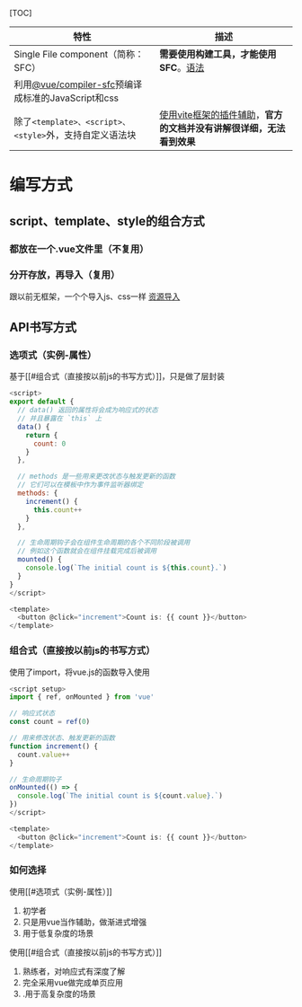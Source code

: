 [TOC]

| 特性                                                                                                                | 描述                              |
| ------------------------------------------------------------------------------------------------------------------- | --------------------------------- |
| Single File component（简称：SFC）                                                                                  | **需要使用构建工具，才能使用SFC**。[语法](https://cn.vuejs.org/api/sfc-spec.html)    |
| 利用[@vue/compiler-sfc](https://github.com/vuejs/core/tree/main/packages/compiler-sfc)预编译成标准的JavaScript和css |                                   |
| 除了`<template>、<script>、<style>`外，支持自定义语法块                                                                 | [使用vite框架的插件辅助](https://github.com/vitejs/vite-plugin-vue/tree/main/packages/plugin-vue#example-for-transforming-custom-blocks)，**官方的文档并没有讲解很详细，无法看到效果**                                   |

# 编写方式

## script、template、style的组合方式

### 都放在一个.vue文件里（不复用）


### 分开存放，再导入（复用）
跟以前无框架，一个个导入js、css一样
[资源导入](https://cn.vuejs.org/api/sfc-spec.html#src-imports)



## API书写方式
### 选项式（实例-属性）
基于[[#组合式（直接按以前js的书写方式）]]，只是做了层封装

```js
<script>
export default {
  // data() 返回的属性将会成为响应式的状态
  // 并且暴露在 `this` 上
  data() {
    return {
      count: 0
    }
  },

  // methods 是一些用来更改状态与触发更新的函数
  // 它们可以在模板中作为事件监听器绑定
  methods: {
    increment() {
      this.count++
    }
  },

  // 生命周期钩子会在组件生命周期的各个不同阶段被调用
  // 例如这个函数就会在组件挂载完成后被调用
  mounted() {
    console.log(`The initial count is ${this.count}.`)
  }
}
</script>

<template>
  <button @click="increment">Count is: {{ count }}</button>
</template>
```

### 组合式（直接按以前js的书写方式）
使用了import，将vue.js的函数导入使用

```js
<script setup>
import { ref, onMounted } from 'vue'

// 响应式状态
const count = ref(0)

// 用来修改状态、触发更新的函数
function increment() {
  count.value++
}

// 生命周期钩子
onMounted(() => {
  console.log(`The initial count is ${count.value}.`)
})
</script>

<template>
  <button @click="increment">Count is: {{ count }}</button>
</template>
```

### 如何选择
使用[[#选项式（实例-属性）]]
1. 初学者
2. 只是用vue当作辅助，做渐进式增强
3. 用于低复杂度的场景

使用[[#组合式（直接按以前js的书写方式）]]
1. 熟练者，对响应式有深度了解
2. 完全采用vue做完成单页应用
3. .用于高复杂度的场景